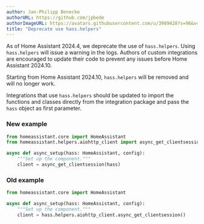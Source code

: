 ```yaml
---
author: Jan-Philipp Benecke
authorURL: https://github.com/jpbede
authorImageURL: https://avatars.githubusercontent.com/u/3989428?s=96&v=4
title: "Deprecate use hass.helpers"
---
```


As of Home Assistant 2024.4, we deprecate the use of `hass.helpers`.
Using `hass.helpers` will issue a warning in the logs.
Authors of custom integrations are encouraged to update their code 
to prevent any issues before Home Assistant 2024.10.

Starting from Home Assistant 2024.10, `hass.helpers` will be removed and will no longer work.

Integrations that use `hass.helpers` should be updated to import the functions and classes directly
from the integration package and pass the `hass` object as first parameter.

### New example

```python
from homeassistant.core import HomeAssistant
from homeassistant.helpers.aiohttp_client import async_get_clientsession

async def async_setup(hass: HomeAssistant, config):
    """Set up the component."""
    client = async_get_clientsession(hass)
```

### Old example

```python
from homeassistant.core import HomeAssistant

async def async_setup(hass: HomeAssistant, config):
    """Set up the component."""
    client = hass.helpers.aiohttp_client.async_get_clientsession()
```